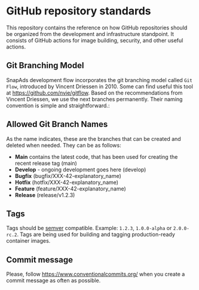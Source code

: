 # GitHub repository standards
This repository contains the reference on how GitHub repositories should be organized from the development and infrastructure standpoint. It consists of GitHub actions for image building, security, and other useful actions.

## Git Branching Model
SnapAds development flow incorporates the git branching model called `Git Flow`, introduced by Vincent Driessen in 2010. Some can find useful this tool at https://github.com/nvie/gitflow. Based on the recommendations from Vincent Driessen, we use the next branches permanently. Their naming convention is simple and straightforward.:

## Allowed Git Branch Names
As the name indicates, these are the branches that can be created and deleted when needed. They can be as follows:

- **Main** contains the latest code, that has been used for creating the recent release tag (main)
- **Develop** - ongoing development goes here (develop)
- **Bugfix** (bugfix/XXX-42-explanatory_name)
- **Hotfix** (hotfix/XXX-42-explanatory_name)
- **Feature** (feature/XXX-42-explanatory_name)
- **Release** (release/v1.2.3)

## Tags
Tags should be [semver](https://semver.org/) compatible. Example: `1.2.3`, `1.0.0-alpha` or `2.0.0-rc.2`. Tags are being used for building and tagging production-ready container images.

## Commit message
Please, follow https://www.conventionalcommits.org/ when you create a commit message as often as possible.
